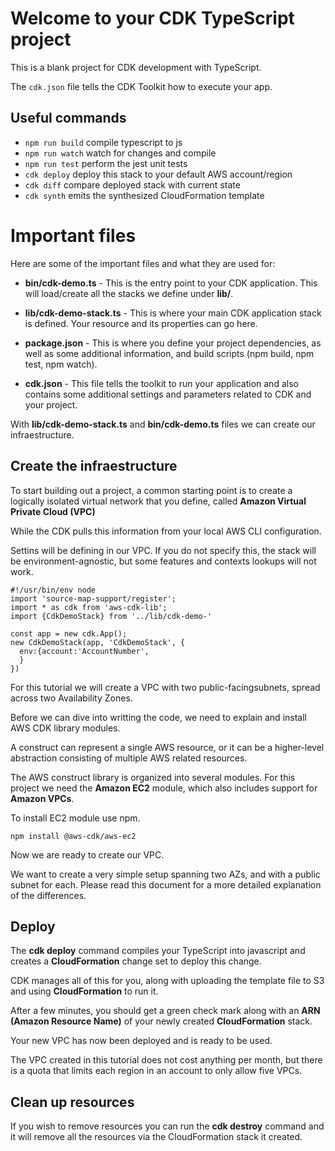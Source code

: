 # Welcome to your CDK TypeScript project

This is a blank project for CDK development with TypeScript.

The `cdk.json` file tells the CDK Toolkit how to execute your app.

## Useful commands

- `npm run build` compile typescript to js
- `npm run watch` watch for changes and compile
- `npm run test` perform the jest unit tests
- `cdk deploy` deploy this stack to your default AWS account/region
- `cdk diff` compare deployed stack with current state
- `cdk synth` emits the synthesized CloudFormation template

# Important files

Here are some of the important files and what they are used for:

- **bin/cdk-demo.ts** - This is the entry point to your CDK application. This will load/create all the stacks we define under **lib/**.

- **lib/cdk-demo-stack.ts** - This is where your main CDK application stack is defined. Your resource and its properties can go here.

- **package.json** - This is where you define your project dependencies, as well as some additional information, and build scripts (npm build, npm test, npm watch).

- **cdk.json** - This file tells the toolkit to run your application and also contains some additional settings and parameters related to CDK and your project.

With **lib/cdk-demo-stack.ts** and **bin/cdk-demo.ts** files we can create our infraestructure.

## Create the infraestructure

To start building out a project, a common starting point is to create a logically isolated virtual network that you define, called **Amazon Virtual Private Cloud (VPC)**

While the CDK pulls this information from your local AWS CLI configuration.

Settins will be defining in our VPC. If you do not specify this, the stack will be environment-agnostic, but some features and contexts lookups will not work.

```
#!/usr/bin/env node
import 'source-map-support/register';
import * as cdk from 'aws-cdk-lib';
import {CdkDemoStack} from '../lib/cdk-demo-'

const app = new cdk.App();
new CdkDemoStack(app, 'CdkDemoStack', {
  env:{account:'AccountNumber',
  }
})

```

For this tutorial we will create a VPC with two public-facingsubnets, spread across two Availability Zones.

Before we can dive into writting the code, we need to explain and install AWS CDK library modules.

A construct can represent a single AWS resource, or it can be a higher-level abstraction consisting of multiple AWS related resources.

The AWS construct library is organized into several modules. For this project we need the **Amazon EC2** module, which also includes support for **Amazon VPCs**.

To install EC2 module use npm.

```
npm install @aws-cdk/aws-ec2
```

Now we are ready to create our VPC.

We want to create a very simple setup spanning two AZs, and with a public subnet for each. Please read this document for a more detailed explanation of the differences.

## Deploy

The **cdk deploy** command compiles your TypeScript into javascript and creates a **CloudFormation** change set to deploy this change.

CDK manages all of this for you, along with uploading the template file to S3 and using **CloudFormation** to run it.

After a few minutes, you should get a green check mark along with an **ARN (Amazon Resource Name)** of your newly created **CloudFormation** stack.

Your new VPC has now been deployed and is ready to be used.

The VPC created in this tutorial does not cost anything per month, but there is a quota that limits each region in an account to only allow five VPCs.

## Clean up resources

If you wish to remove resources you can run the **cdk destroy** command and it will remove all the resources via the CloudFormation stack it created.
